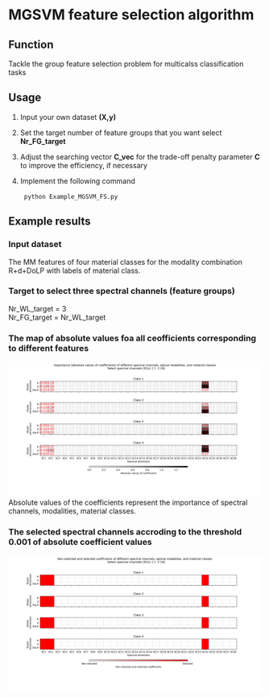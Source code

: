 # MGSVM feature selection algorithm
## Function
Tackle the group feature selection problem for multicalss classification tasks
## Usage
1. Input your own dataset **(X,y)**
2. Set the target number of feature groups that you want select **Nr_FG_target**
3. Adjust the searching vector **C_vec** for the trade-off penalty parameter **C** to improve the efficiency, if necessary
4. Implement the following command

        python Example_MGSVM_FS.py


## Example results
### Input dataset
The MM features of four material classes for the modality combination R+d+DoLP with labels of material class. 

### Target to select three spectral channels (feature groups)
Nr_WL_target = 3     
Nr_FG_target = Nr_WL_target
### The map of absolute values foa all ceofficients corresponding to different features
![alt text](Fig_Abs_Coeff__R+d+DoLP_SC2_Nr_SCs_3.png)
Absolute values of the coefficients represent the importance of spectral channels, modalities, material classes.

### The selected spectral channels accroding to the threshold 0.001 of absolute coefficient values
![alt text](Fig_Selected_Coeff__R+d+DoLP_SC2_Nr_SCs_3.png)


